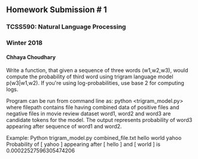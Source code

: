 ## Homework Submission # 1 
### TCSS590: Natural Language Processing 
### Winter 2018 
#### Chhaya Choudhary

Write a function, that given a sequence of three words (w1,w2,w3), would compute the probability of third word using trigram language model p(w3|w1,w2). If you're using log-probabilities, use base 2 for computing logs.

Program can be run from command line as: 
python <trigram_model.py> <filepath> <word1> <word2> <word3>
where filepath contains file having combined data of positive files and negative files in movie review dataset
word1, word2 and word3 are candidate tokens for the model. The output represents probability of word3 appearing after sequence of word1 and word2.

Example:
Python trigram_model.py combined_file.txt hello world yahoo
Probability of [ yahoo ] appearing after [ hello ] and [ world ] is 0.00022527596305474206
